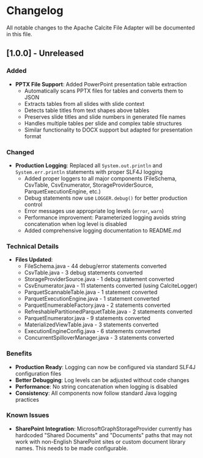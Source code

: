 # Changelog

All notable changes to the Apache Calcite File Adapter will be documented in this file.

## [1.0.0] - Unreleased

### Added
- **PPTX File Support**: Added PowerPoint presentation table extraction
  - Automatically scans PPTX files for tables and converts them to JSON
  - Extracts tables from all slides with slide context
  - Detects table titles from text shapes above tables
  - Preserves slide titles and slide numbers in generated file names
  - Handles multiple tables per slide and complex table structures
  - Similar functionality to DOCX support but adapted for presentation format

### Changed
- **Production Logging**: Replaced all `System.out.println` and `System.err.println` statements with proper SLF4J logging
  - Added proper loggers to all major components (FileSchema, CsvTable, CsvEnumerator, StorageProviderSource, ParquetExecutionEngine, etc.)
  - Debug statements now use `LOGGER.debug()` for better production control
  - Error messages use appropriate log levels (`error`, `warn`)
  - Performance improvement: Parameterized logging avoids string concatenation when log level is disabled
  - Added comprehensive logging documentation to README.md

### Technical Details
- **Files Updated**:
  - FileSchema.java - 44 debug/error statements converted
  - CsvTable.java - 3 debug statements converted
  - StorageProviderSource.java - 1 debug statement converted
  - CsvEnumerator.java - 11 statements converted (using CalciteLogger)
  - ParquetScannableTable.java - 1 statement converted
  - ParquetExecutionEngine.java - 1 statement converted
  - ParquetEnumerableFactory.java - 2 statements converted
  - RefreshablePartitionedParquetTable.java - 2 statements converted
  - ParquetEnumerator.java - 9 statements converted
  - MaterializedViewTable.java - 3 statements converted
  - ExecutionEngineConfig.java - 6 statements converted
  - ConcurrentSpilloverManager.java - 3 statements converted

### Benefits
- **Production Ready**: Logging can now be configured via standard SLF4J configuration files
- **Better Debugging**: Log levels can be adjusted without code changes
- **Performance**: No string concatenation when logging is disabled
- **Consistency**: All components now follow standard Java logging practices

### Known Issues
- **SharePoint Integration**: MicrosoftGraphStorageProvider currently has hardcoded "Shared Documents" and "Documents" paths that may not work with non-English SharePoint sites or custom document library names. This needs to be made configurable.

